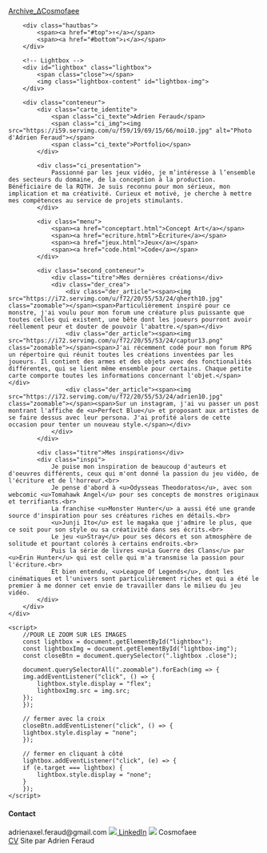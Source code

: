 <!DOCTYPE html>
<html lang="fr">
<head>
    <meta charset="UTF-8">
    <title>ΔCosmofaee // Accueil</title>
    <link rel="stylesheet" href="stylesheet.css">
    <link rel="preconnect" href="https://fonts.googleapis.com">
    <link rel="preconnect" href="https://fonts.gstatic.com" crossorigin>
    <link href="https://fonts.googleapis.com/css2?family=Michroma&family=Tektur:wght@400..900&display=swap" rel="stylesheet">
    <!-- INSTALLATION DE FONT ICON -->
    <link href="https://code.ionicframework.com/ionicons/2.0.1/css/ionicons.min.css" rel="stylesheet"/>
    <link rel="stylesheet" href="https://cdn.jsdelivr.net/npm/bootstrap-icons@1.4.0/font/bootstrap-icons.css">
	<link rel="stylesheet" href="https://code.ionicframework.com/ionicons/2.0.1/css/ionicons.min.css">
</head>
<body>
    <div class="fond">
        <div class="titre_accueil"><a href="index.html">Archive_ΔCosmofaee</a></div>

        <div class="hautbas">
            <span><a href="#top">↑</a></span>
            <span><a href="#bottom">↓</a></span>
        </div>

        <!-- Lightbox -->
        <div id="lightbox" class="lightbox">
            <span class="close"></span>
            <img class="lightbox-content" id="lightbox-img">
        </div>

        <div class="conteneur">
            <div class="carte_identite">
                <span class="ci_texte">Adrien Feraud</span>
                <span class="ci_img"><img src="https://i59.servimg.com/u/f59/19/69/15/66/moi10.jpg" alt="Photo d'Adrien Feraud"></span>
                <span class="ci_texte">Portfolio</span>
            </div>

            <div class="ci_presentation">
                Passionné par les jeux vidéo, je m’intéresse à l’ensemble des secteurs du domaine, de la conception à la production. Bénéficiaire de la RQTH. Je suis reconnu pour mon sérieux, mon implication et ma créativité. Curieux et motivé, je cherche à mettre mes compétences au service de projets stimulants.
            </div>

            <div class="menu">
                <span><a href="conceptart.html">Concept Art</a></span>
                <span><a href="ecriture.html">Écriture</a></span>
                <span><a href="jeux.html">Jeux</a></span>
                <span><a href="code.html">Code</a></span>
            </div>

            <div class="second_conteneur">
                <div class="titre">Mes dernières créations</div>
                <div class="der_crea">
                    <div class="der_article"><span><img src="https://i72.servimg.com/u/f72/20/55/53/24/qherth10.jpg" class="zoomable"></span><span>Particulièrement inspiré pour ce monstre, j'ai voulu pour mon forum une créature plus puissante que toutes celles qui existent, une bête dont les joueurs pourront avoir réellement peur et douter de pouvoir l'abattre.</span></div>
                    <div class="der_article"><span><img src="https://i72.servimg.com/u/f72/20/55/53/24/captur13.png" class="zoomable"></span><span>J'ai récemment codé pour mon forum RPG un répertoire qui réunit toutes les créations inventées par les joueurs. Il contient des armes et des objets avec des fonctionalités différentes, qui se lient même ensemble pour certains. Chaque petite carte comporte toutes les informations concernant l'objet.</span></div>
                    <div class="der_article"><span><img src="https://i72.servimg.com/u/f72/20/55/53/24/adrien10.jpg" class="zoomable"></span><span>Sur un instagram, j'ai vu passer un post montrant l'affiche de <u>Perfect Blue</u> et proposant aux artistes de se faire dessus avec leur persona. J'ai profité alors de cette occasion pour tenter un nouveau style.</span></div>
                </div>
            </div>

            <div class="titre">Mes inspirations</div>
            <div class="inspi">
                Je puise mon inspiration de beaucoup d'auteurs et d'oeuvres différents, ceux qui m'ont donné la passion du jeu vidéo, de l'écriture et de l'horreur.<br>
                Je pense d'abord à <u>Odysseas Theodoratos</u>, avec son webcomic <u>Tomahawk Angel</u> pour ses concepts de monstres originaux et terrifiants.<br>
                La franchise <u>Monster Hunter</u> a aussi été une grande source d'inspiration pour ses créatures riches en détails.<br>
                <u>Junji Ito</u> est le magaka que j'admire le plus, que ce soit pour son style ou sa créativité dans ses écrits.<br>
                Le jeu <u>Stray</u> pour ses décors et son atmosphère de solitude et pourtant colorés à certains endroits.<br>
                Puis la série de livres <u>La Guerre des Clans</u> par <u>Erin Hunter</u> qui est celle qui m'a transmise la passion pour l'écriture.<br>
                Et bien entendu, <u>League Of Legends</u>, dont les cinématiques et l'univers sont particulièrement riches et qui a été le premier à me donner cet envie de travailler dans le milieu du jeu vidéo.
            </div>
        </div>
    </div>

    <script>
        //POUR LE ZOOM SUR LES IMAGES
        const lightbox = document.getElementById("lightbox");
        const lightboxImg = document.getElementById("lightbox-img");
        const closeBtn = document.querySelector(".lightbox .close");

        document.querySelectorAll(".zoomable").forEach(img => {
        img.addEventListener("click", () => {
            lightbox.style.display = "flex";
            lightboxImg.src = img.src;
        });
        });

        // fermer avec la croix
        closeBtn.addEventListener("click", () => {
        lightbox.style.display = "none";
        });

        // fermer en cliquant à côté
        lightbox.addEventListener("click", (e) => {
        if (e.target === lightbox) {
            lightbox.style.display = "none";
        }
        });
    </script>
</body>
<footer>
    <div class="conteneur_footer" id="bottom">
        <div class="contact">
            <span><h4>Contact</h4></span>
            <span>adrienaxel.feraud@gmail.com</span>
            <span><img src="https://i59.servimg.com/u/f59/19/69/15/66/17485710.png"><a href="www.linkedin.com/in/adrien-feraud-b58447383" target="_blank"> LinkedIn</a></span>
            <span><img src="https://i59.servimg.com/u/f59/19/69/15/66/discor10.png"> Cosmofaee</span>
        </div>
        <div class="cv">
            <a href="index.html">CV</a>
            <span>Site par Adrien Feraud</span>
        </div>
    </div>
</footer>
</html>
